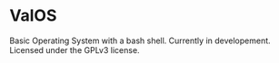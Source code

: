 # ValOS
Basic Operating System with a bash shell. Currently in developement. Licensed under the GPLv3 license.
